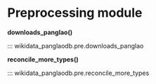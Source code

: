 # Preprocessing module

**downloads_panglao()**

::: wikidata_panglaodb.pre.downloads_panglao

**reconcile_more_types()**

::: wikidata_panglaodb.pre.reconcile_more_types
